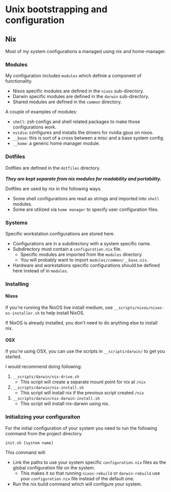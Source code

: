 # Unix bootstrapping and configuration

## Nix

Most of my system configurations a managed using nix and home-manager.

### Modules

My configuration includes `modules` which  definie a component of functionality.
- Nixos specific modules are defined in the `nixos` sub-directory.
- Darwin specific modules are defined in the `darwin` sub-directory.
- Shared modules are defined in the `common` directory.

A couple of examples of modules:
- `shell`: zsh configs and shell related packages to make those configurations work.
- `nvidia`: configures and installs the drivers for nvidia gpus on nixos.
- `__base`: this is sort of a cross between a misc and a base system config.
- `__home`: a generic home manager module.

### Dotfiles

Dotfiles are defined in the `dotfiles` directory.
<br><br>
***They are kept separate from nix modules for readability and portability.***

Dotfiles are used by nix in the following ways.
- Some shell configurations are read as strings and imported into `shell` modules.
- Some are utilized via `home manager` to specify user configuration files.

### Systems

Specific workstation configurations are stored here.
- Configurations are in a subdirectory with a system specific name.
- Subdirectory must contain a `configuration.nix` file.
  - Specific modules are imported from the `modules` directory.
  - You will probably want to import `modules/common/__base.nix`.
- Hardware and workstations specific configurations should be defined here instead of in `modules`.

### Installing

#### Nixos

If you're running the NixOS live install medium, use `__scripts/nixos/nixos-os-installer.sh` to help install NixOS.

If NixOS is already installed, you don't need to do anything else to install nix.

#### OSX

If you're using OSX, you can use the scripts in `__scripts/darwin/` to get you started. 

I would recommend doing following:

1. `__scripts/darwin/nix-drive.sh`
    - This script will create a separate mount point for nix at `/nix`
2. `__scripts/darwin/nix-install.sh`
    - This script will install nix if the previous script created `/nix`
3. `__scripts/darwin/nix-darwin-install.sh`
    - This script will install nix-darwin using nix.

### Initializing your configuraiton

For the initial configuration of your system you need to run the following command from the project directory.

```
init.sh [system name]
```

This command will:
- Link the paths to use your system specific `configuration.nix` files as the global configuration file on the system.
  - This makes it so that running `nixos-rebuild` or `darwin-rebuild` use your `configuration.nix` file instead of the default one.
- Run the nix build command which will configure your system.